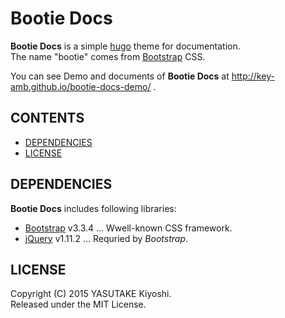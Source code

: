 # Bootie Docs

**Bootie Docs** is a simple [hugo](http://gohugo.io/) theme for documentation.  
The name "bootie" comes from [Bootstrap](http://getbootstrap.com/) CSS.

You can see Demo and documents of **Bootie Docs** at http://key-amb.github.io/bootie-docs-demo/ .

## CONTENTS

* [DEPENDENCIES](#dependencies)
* [LICENSE](#license)

## DEPENDENCIES

**Bootie Docs** includes following libraries:

* [Bootstrap](http://getbootstrap.com/) v3.3.4 ... Wwell-known CSS framework.
* [jQuery](https://jquery.com/) v1.11.2 ... Requried by _Bootstrap_.

## LICENSE

Copyright (C) 2015 YASUTAKE Kiyoshi.  
Released under the MIT License.
